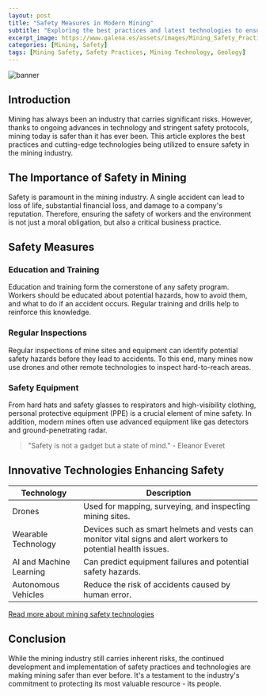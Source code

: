 ```yaml
---
layout: post
title: "Safety Measures in Modern Mining"
subtitle: "Exploring the best practices and latest technologies to ensure safety in the mining industry."
excerpt_image: https://www.galena.es/assets/images/Mining_Safety_Practices.png
categories: [Mining, Safety]
tags: [Mining Safety, Safety Practices, Mining Technology, Geology]
---
```


![banner](https://www.galena.es/assets/images/Mining_Safety_Practices.png "Image showcasing modern safety measures in mining, highlighting best practices and advanced technologies designed to protect workers and improve safety in mining operations.")

## Introduction

Mining has always been an industry that carries significant risks. However, thanks to ongoing advances in technology and stringent safety protocols, mining today is safer than it has ever been. This article explores the best practices and cutting-edge technologies being utilized to ensure safety in the mining industry.

## The Importance of Safety in Mining

Safety is paramount in the mining industry. A single accident can lead to loss of life, substantial financial loss, and damage to a company's reputation. Therefore, ensuring the safety of workers and the environment is not just a moral obligation, but also a critical business practice.

## Safety Measures

### Education and Training

Education and training form the cornerstone of any safety program. Workers should be educated about potential hazards, how to avoid them, and what to do if an accident occurs. Regular training and drills help to reinforce this knowledge.

### Regular Inspections

Regular inspections of mine sites and equipment can identify potential safety hazards before they lead to accidents. To this end, many mines now use drones and other remote technologies to inspect hard-to-reach areas.

### Safety Equipment

From hard hats and safety glasses to respirators and high-visibility clothing, personal protective equipment (PPE) is a crucial element of mine safety. In addition, modern mines often use advanced equipment like gas detectors and ground-penetrating radar.

> "Safety is not a gadget but a state of mind." - Eleanor Everet

## Innovative Technologies Enhancing Safety

| Technology | Description |
|------------|-------------|
| Drones | Used for mapping, surveying, and inspecting mining sites. |
| Wearable Technology | Devices such as smart helmets and vests can monitor vital signs and alert workers to potential health issues. |
| AI and Machine Learning | Can predict equipment failures and potential safety hazards. |
| Autonomous Vehicles | Reduce the risk of accidents caused by human error. |

[Read more about mining safety technologies](https://www.mining-technology.com/features/featureminings-future-five-top-trends-in-new-technologies-4272098/)

## Conclusion

While the mining industry still carries inherent risks, the continued development and implementation of safety practices and technologies are making mining safer than ever before. It's a testament to the industry's commitment to protecting its most valuable resource - its people.